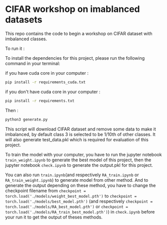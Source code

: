 # CIFAR workshop on imablanced datasets

This repo contains the code to begin a workshop on CIFAR dataset with imbalanced classes.

To run it :

To install the dependencies for this project, please run the following command in your terminal:

if you have cuda core in your computer :
```bash
pip install -r requirements_cuda.txt
```

if you don't have cuda core in your computer :
```bash
pip install -r requirements.txt
```

Then :
```bash
python3 generate.py
```

This script will download CIFAR dataset and remove some data to make it imbalanced, by default class 3 is selected to be 1/10th of other classes.
It will also generate test_data.pkl which is required for evaluation of this project.

To train the model with your computer, you have to run the jupyter notebook ```train_weight.ipynb``` to generate the best model of this project, then the jupyter notebook ```check.ipynb``` to generate the output.pkl for this project.

You can also run ```train.ipynb```(and respectively ```RA_train.ipynb``` or ```RA_train_weight.ipynb```) to generate model from other method. And to generate the output depending on these method, you have to change the checkpoint filename from ```checkpoint = torch.load('./models/weight_best_model.pth')``` to ```checkpoint = torch.load('./models/best_model.pth')``` (and respectively ```checkpoint = torch.load('./models/RA_best_model.pth')``` or ```checkpoint = torch.load('./models/RA_train_best_model.pth')```) in ```check.ipynb``` before your run it to get the output of theses methods.
